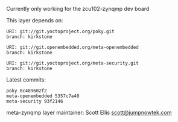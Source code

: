 Currently only working for the zcu102-zynqmp dev board

This layer depends on:

    URI: git://git.yoctoproject.org/poky.git
    branch: kirkstone

    URI: git://git.openembedded.org/meta-openembedded
    branch: kirkstone

    URI: git://git.yoctoproject.org/meta-security.git
    branch: kirkstone

Latest commits:

    poky 8c489602f2
    meta-openembedded 5357c7a40
    meta-security 93f2146

meta-zynqmp layer maintainer: Scott Ellis <scott@jumpnowtek.com>

